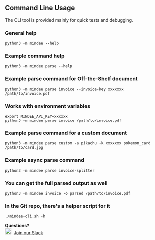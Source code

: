 ## Command Line Usage

The CLI tool is provided mainly for quick tests and debugging.

### General help

```shell
python3 -m mindee --help
```

### Example command help

```shell
python3 -m mindee parse --help
```

### Example parse command for Off-the-Shelf document

```shell
python3 -m mindee parse invoice --invoice-key xxxxxxx /path/to/invoice.pdf
```

### Works with environment variables

```shell
export MINDEE_API_KEY=xxxxxx
python3 -m mindee parse invoice /path/to/invoice.pdf
```

### Example parse command for a custom document

```shell
python3 -m mindee parse custom -a pikachu -k xxxxxxx pokemon_card /path/to/card.jpg
```

### Example async parse command

```shell
python3 -m mindee parse invoice-splitter 
```


### You can get the full parsed output as well

```shell
python3 -m mindee invoice -o parsed /path/to/invoice.pdf
```

### In the Git repo, there's a helper script for it

```shell
./mindee-cli.sh -h
```


**Questions?**  
<img alt="Slack Logo Icon" style="display:inline!important" src="https://files.readme.io/5b83947-Slack.png" width="20" height="20">  [Join our Slack](https://join.slack.com/t/mindee-community/shared_invite/zt-1jv6nawjq-FDgFcF2T5CmMmRpl9LLptw)